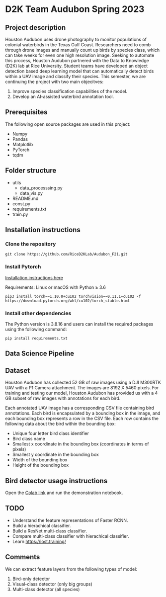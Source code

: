 # D2K Team Audubon Spring 2023

## Project description
Houston Audubon uses drone photography to monitor populations of colonial waterbirds in the Texas Gulf Coast. Researchers need to comb through drone images and manually count up birds by species class, which can take weeks for even one high resolution image. Seeking to automate this process, Houston Audubon partnered with the Data to Knowledge (D2K) lab at Rice University. Student teams have developed an object detection based deep learning model that can automatically detect birds within a UAV image and classify their species. This semester, we are continuing the project with two main objecitves:
  1. Improve species classification capabilities of the model.
  2. Develop an AI-assisted waterbird annotation tool.
  
## Prerequisites
The following open source packages are used in this project:
  - Numpy
  - Pandas
  - Matplotlib
  - PyTorch
  - tqdm

## Folder structure
 
  - utils
    - data_processsing.py
    - data_vis.py
  - README.md
  - const.py
  - requirements.txt
  - train.py

## Installation instructions

 ### Clone the repository

  ```linux
  git clone https://github.com/RiceD2KLab/Audubon_F21.git
  ```
 ### Install Pytorch

  <a href="https://pytorch.org/get-started/locally/">Installation instructions here</a> <br>
  
  Requirements: Linux or macOS with Python ≥ 3.6
  
  ```linux
  pip3 install torch==1.10.0+cu102 torchvision==0.11.1+cu102 -f https://download.pytorch.org/whl/cu102/torch_stable.html
  ```
  
 ### Install other dependencies

  The Python version is 3.8.16 and users can install the required packages using the following command:
  
  ```linux
  pip install requirements.txt
  ```
  
## Data Science Pipeline

## Dataset
Houston Audubon has collected 52 GB of raw images using a DJI M300RTK UAV with a P1 Camera attachment. The images are 8192 X 5460 pixels. For training and testing our model, Houston Audubon has provided us with a 4 GB subset of raw images with annotations for each bird.

Each annotated UAV image has a corresponding CSV file containing bird annotations. Each bird is encapsulated by a bounding box in the image, and each bounding box represents a row in the CSV file. Each row contains the following data about the bird within the bounding box:

  - Unique four letter bird class identifier 
  - Bird class name 
  - Smallest x coordinate in the bounding box (coordinates in terms of pixels)
  - Smallest y coordinate in the bounding box
  - Width of the bounding box
  - Height of the bounding box

## Bird detector usage instructions
Open the [Colab link](https://colab.research.google.com/drive/1wU5k5jI9TlPWy3CzXb4gabZ__YB-Cp97?usp=sharing) and run the demonstration notebook.

## TODO
- Understand the feature representations of Faster RCNN.
- Build a hierachical classifier.
- Build a ResNet multi-class classifier.
- Compare multi-class classifier with hierachical classifier.
- Learn https://lost.training/


## Comments
We can extract feature layers from the following types of model:

1. Bird-only detector
2. Visual-class detector (only big groups)
3. Multi-class detector (all species)
